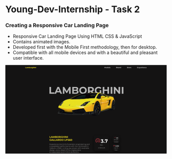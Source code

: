 # Young-Dev-Internship - Task 2

### Creating a Responsive Car Landing Page

- Responsive Car Landing Page Using HTML CSS & JavaScript
- Contains animated images.
- Developed first with the Mobile First methodology, then for desktop.
- Compatible with all mobile devices and with a beautiful and pleasant user interface.

![Preview Image](/Capture.PNG)


